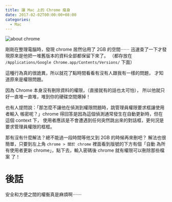 ```yaml
---
title: 讓 Mac 上的 Chrome 瘦身
date: 2017-02-02T00:00:00+08:00
categories:
  - Mac
---
```


![about chrome](http://wildsky.cc/blog-images/2017/02/02-chrome.png)

剛剛在整理電腦時，發現 chrome 居然佔用了 2GB 的空間⋯⋯
迅速查了一下才發現原來是他把一堆舊版本的資料全部都保留下來了。
（都存放在 `/Applications/Google Chrome.app/Contents/Versions/` 下面）

這種行為真的很詭異，所以就花了點時間看看有沒有人跟我有一樣的問題，
才知道原來是權限問題。

因為 Chrome 本身沒有刪除資料的權限，（直接就有的話也太可怕），
所以他就只好一直堆一直堆，堆到你的硬碟空間爆掉！

也有人提問說：「那怎麼不讓他在偵測到權限問題時，跳管理員權限要求框讓使用者輸入
帳密呢？」chrome 得回答是因為這個偵測通常發生在自動更新時，但在這個 context 下，
使用者應該是不會遭遇到任何突然跳出來的對話框，更何況是要求管理員權限的框框。

那有沒有什麼解法？總不能過一段時間等他又到 2GB 的時候再來刪吧？
解法也很簡單，只要到左上角 `chrome > 關於 chrome` 裡面看到版號的下方有個「自動
為所有使用者更新 chrome」，點下去，輸入密碼後 chrome 就有權限可以刪除那些檔案
了！

# 後話

安全和方便之間的權衡真是麻煩啊⋯⋯
